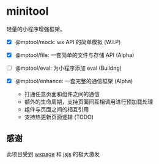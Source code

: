# minitool

轻量的小程序增强框架。

- [x] @mptool/mock: wx API 的简单模拟 (W.I.P)
- [x] @mptool/file: 一套简单的文件与存储 API (Alpha)
- [ ] @mptool/eval: 为小程序添加 eval (Buildng)
- [x] @mptool/enhance: 一套完整的通信框架 (Alpha)

  - 打通任意页面和组件之间的通信
  - 额外的生命周期，支持页面间互相调用进行预加载处理
  - 组件与页面之间的相互引用
  - 支持热更新页面逻辑 (TODO)

## 感谢

此项目受到 [wxpage](https://github.com/tvfe/wxpage) 和 [jsjs](https://github.com/bramblex/jsjs) 的极大激发
